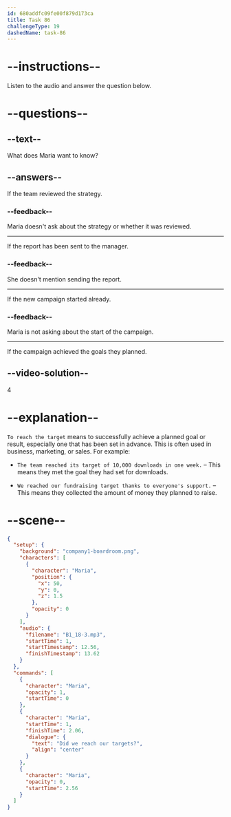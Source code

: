 ```yaml
---
id: 680addfc09fe00f879d173ca
title: Task 86
challengeType: 19
dashedName: task-86
---
```


<!-- (Audio) Maria: Did we reach our targets? -->

# --instructions--

Listen to the audio and answer the question below.

# --questions--

## --text--

What does Maria want to know?

## --answers--

If the team reviewed the strategy.

### --feedback--

Maria doesn't ask about the strategy or whether it was reviewed.

---

If the report has been sent to the manager.

### --feedback--

She doesn't mention sending the report.

---

If the new campaign started already.

### --feedback--

Maria is not asking about the start of the campaign.

---

If the campaign achieved the goals they planned.

## --video-solution--

4

# --explanation--

`To reach the target` means to successfully achieve a planned goal or result, especially one that has been set in advance. This is often used in business, marketing, or sales. For example:

- `The team reached its target of 10,000 downloads in one week.` – This means they met the goal they had set for downloads.

- `We reached our fundraising target thanks to everyone's support.` – This means they collected the amount of money they planned to raise.

# --scene--

```json
{
  "setup": {
    "background": "company1-boardroom.png",
    "characters": [
      {
        "character": "Maria",
        "position": {
          "x": 50,
          "y": 0,
          "z": 1.5
        },
        "opacity": 0
      }
    ],
    "audio": {
      "filename": "B1_18-3.mp3",
      "startTime": 1,
      "startTimestamp": 12.56,
      "finishTimestamp": 13.62
    }
  },
  "commands": [
    {
      "character": "Maria",
      "opacity": 1,
      "startTime": 0
    },
    {
      "character": "Maria",
      "startTime": 1,
      "finishTime": 2.06,
      "dialogue": {
        "text": "Did we reach our targets?",
        "align": "center"
      }
    },
    {
      "character": "Maria",
      "opacity": 0,
      "startTime": 2.56
    }
  ]
}
```
